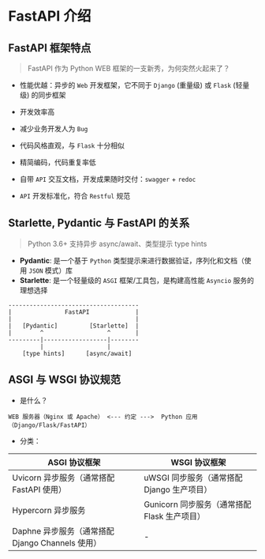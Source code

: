 # FastAPI 介绍

## FastAPI 框架特点

> FastAPI 作为 Python WEB 框架的一支新秀，为何突然火起来了？

- 性能优越：异步的 `Web` 开发框架，它不同于 `Django` (重量级) 或 `Flask` (轻量级) 的同步框架

- 开发效率高

- 减少业务开发人为 `Bug`

- 代码风格直观，与 `Flask` 十分相似

- 精简编码，代码重复率低

- 自带 `API` 交互文档，开发成果随时交付：`swagger` + `redoc`

- `API` 开发标准化，符合 `Restful` 规范


## Starlette, Pydantic 与 FastAPI 的关系

> Python 3.6+ 支持异步 async/await、类型提示 type hints

- **Pydantic**: 是一个基于 `Python` 类型提示来进行数据验证，序列化和文档（使用 `JSON` 模式）库
- **Starlette**: 是一个轻量级的 `ASGI` 框架/工具包，是构建高性能 `Asyncio` 服务的理想选择

```text
-------------------------------------
|               FastAPI             |
|                                   |
|   [Pydantic]         [Starlette]  |
|        ^                  ^       |
---------|------------------|--------
         |                  |
    [type hints]      [async/await]
```


## ASGI 与 WSGI 协议规范

- 是什么？

```text
WEB 服务器（Nginx 或 Apache） <--- 约定 --->  Python 应用（Django/Flask/FastAPI）
```

- 分类：

| ASGI 协议框架                                    | WSGI 协议框架                                |
| ------------------------------------------------ | -------------------------------------------- |
| Uvicorn 异步服务（通常搭配 FastAPI 使用）        | uWSGI 同步服务（通常搭配 Django 生产项目）   |
| Hypercorn 异步服务                               | Gunicorn 同步服务（通常搭配 Flask 生产项目） |
| Daphne 异步服务（通常搭配 Django Channels 使用） | -                                            |


